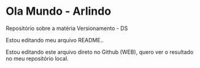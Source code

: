 # Ola Mundo - Arlindo
 Repositório sobre a matéria Versionamento - DS

 Estou editando meu arquivo README..

 Estou editando este arquivo direto no Github (WEB), quero ver o resultado no meu repositório local.
